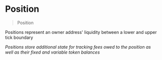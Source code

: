 # Position

> Position

Positions represent an owner address&#39; liquidity between a lower and upper tick boundary

_Positions store additional state for tracking fees owed to the position as well as their fixed and variable token balances_
